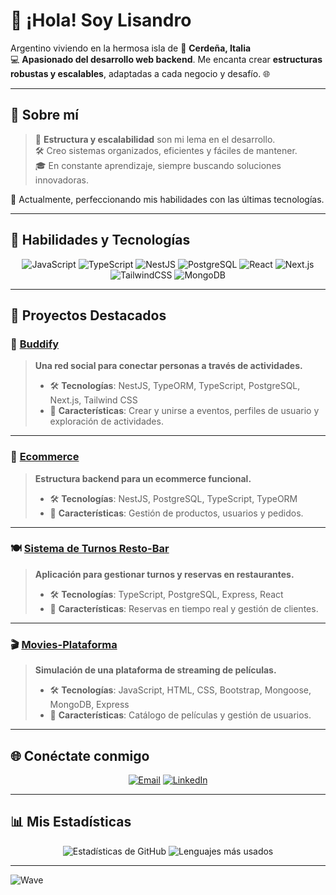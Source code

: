 # 👋 ¡Hola! Soy **Lisandro**  

Argentino viviendo en la hermosa isla de 🌴 **Cerdeña, Italia**  
💻 **Apasionado del desarrollo web backend**. Me encanta crear **estructuras robustas y escalables**, adaptadas a cada negocio y desafío. 🌐

---

## 🌟 **Sobre mí**  

> 🎯 **Estructura y escalabilidad** son mi lema en el desarrollo.  
> 🛠️ Creo sistemas organizados, eficientes y fáciles de mantener.  
> 🎓 En constante aprendizaje, siempre buscando soluciones innovadoras.  

📍 Actualmente, perfeccionando mis habilidades con las últimas tecnologías.  

---

## 🚀 **Habilidades y Tecnologías**  

<div align="center">
  <img src="https://img.shields.io/badge/-JavaScript-F7DF1E?style=for-the-badge&logo=javascript&logoColor=black" alt="JavaScript" />
  <img src="https://img.shields.io/badge/-TypeScript-007ACC?style=for-the-badge&logo=typescript&logoColor=white" alt="TypeScript" />
  <img src="https://img.shields.io/badge/-NestJS-E0234E?style=for-the-badge&logo=nestjs&logoColor=white" alt="NestJS" />
  <img src="https://img.shields.io/badge/-PostgreSQL-316192?style=for-the-badge&logo=postgresql&logoColor=white" alt="PostgreSQL" />
  <img src="https://img.shields.io/badge/-React-61DAFB?style=for-the-badge&logo=react&logoColor=black" alt="React" />
  <img src="https://img.shields.io/badge/-Next.js-000000?style=for-the-badge&logo=next.js&logoColor=white" alt="Next.js" />
  <img src="https://img.shields.io/badge/-TailwindCSS-38B2AC?style=for-the-badge&logo=tailwind-css&logoColor=white" alt="TailwindCSS" />
  <img src="https://img.shields.io/badge/-MongoDB-47A248?style=for-the-badge&logo=mongodb&logoColor=white" alt="MongoDB" />
</div>

---

## 📂 **Proyectos Destacados**  

### 🎉 [Buddify](https://github.com/Lisandro85/Buddify)  
> **Una red social para conectar personas a través de actividades.**  
> - 🛠 **Tecnologías**: NestJS, TypeORM, TypeScript, PostgreSQL, Next.js, Tailwind CSS  
> - 🌟 **Características**: Crear y unirse a eventos, perfiles de usuario y exploración de actividades.  

---

### 🛒 [Ecommerce](https://github.com/Lisandro85/ecommerceDeploy)  
> **Estructura backend para un ecommerce funcional.**  
> - 🛠 **Tecnologías**: NestJS, PostgreSQL, TypeScript, TypeORM  
> - 🌟 **Características**: Gestión de productos, usuarios y pedidos.

---

### 🍽️ [Sistema de Turnos Resto-Bar](https://github.com/Lisandro85/sistema-de-turnos-resto-bar)  
> **Aplicación para gestionar turnos y reservas en restaurantes.**  
> - 🛠 **Tecnologías**: TypeScript, PostgreSQL, Express, React  
> - 🌟 **Características**: Reservas en tiempo real y gestión de clientes.  

---

### 🎬 [Movies-Plataforma](https://github.com/Lisandro85/Movies-Plataforma)  
> **Simulación de una plataforma de streaming de películas.**  
> - 🛠 **Tecnologías**: JavaScript, HTML, CSS, Bootstrap, Mongoose, MongoDB, Express  
> - 🌟 **Características**: Catálogo de películas y gestión de usuarios.  

---

## 🌐 **Conéctate conmigo**  

<div align="center">
  <a href="mailto:lisandrobedotti@hotmail.com"><img src="https://img.shields.io/badge/-Email-D14836?style=for-the-badge&logo=gmail&logoColor=white" alt="Email"></a>
  <a href="https://www.linkedin.com/in/lisandro-bedotti-93733a299"><img src="https://img.shields.io/badge/-LinkedIn-0077B5?style=for-the-badge&logo=linkedin&logoColor=white" alt="LinkedIn"></a>
</div>

---

## 📊 **Mis Estadísticas**  

<div align="center">
  <img src="https://github-readme-stats.vercel.app/api?username=Lisandro85&show_icons=true&theme=radical&count_private=true" alt="Estadísticas de GitHub" />
  <img src="https://github-readme-stats.vercel.app/api/top-langs/?username=Lisandro85&layout=compact&theme=radical" alt="Lenguajes más usados" />
</div>

---

![Wave](https://capsule-render.vercel.app/api?type=waving&color=gradient&height=100&section=footer)
